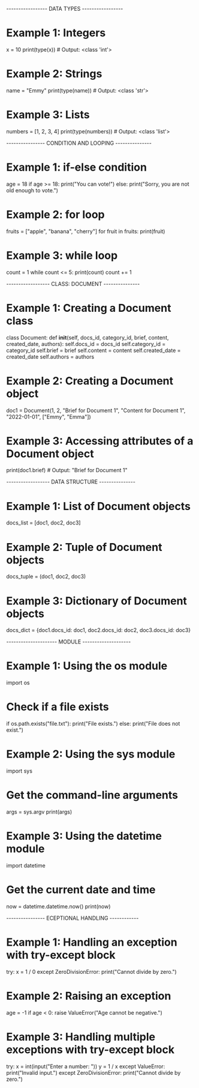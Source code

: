 ----------------- DATA TYPES -----------------
# Example 1: Integers
x = 10
print(type(x))  # Output: <class 'int'>

# Example 2: Strings
name = "Emmy"
print(type(name))  # Output: <class 'str'>

# Example 3: Lists
numbers = [1, 2, 3, 4]
print(type(numbers))  # Output: <class 'list'>

---------------- CONDITION AND LOOPING ---------------
# Example 1: if-else condition
age = 18
if age >= 18:
    print("You can vote!")
else:
    print("Sorry, you are not old enough to vote.")

# Example 2: for loop
fruits = ["apple", "banana", "cherry"]
for fruit in fruits:
    print(fruit)

# Example 3: while loop
count = 1
while count <= 5:
    print(count)
    count += 1

------------------ CLASS: DOCUMENT ---------------
# Example 1: Creating a Document class
class Document:
    def __init__(self, docs_id, category_id, brief, content, created_date, authors):
        self.docs_id = docs_id
        self.category_id = category_id
        self.brief = brief
        self.content = content
        self.created_date = created_date
        self.authors = authors

# Example 2: Creating a Document object
doc1 = Document(1, 2, "Brief for Document 1", "Content for Document 1", "2022-01-01", ["Emmy", "Emma"])

# Example 3: Accessing attributes of a Document object
print(doc1.brief)  # Output: "Brief for Document 1"

------------------ DATA STRUCTURE ---------------
# Example 1: List of Document objects
docs_list = [doc1, doc2, doc3]

# Example 2: Tuple of Document objects
docs_tuple = (doc1, doc2, doc3)

# Example 3: Dictionary of Document objects
docs_dict = {doc1.docs_id: doc1, doc2.docs_id: doc2, doc3.docs_id: doc3}

--------------------- MODULE --------------------
# Example 1: Using the os module
import os

# Check if a file exists
if os.path.exists("file.txt"):
    print("File exists.")
else:
    print("File does not exist.")

# Example 2: Using the sys module
import sys

# Get the command-line arguments
args = sys.argv
print(args)

# Example 3: Using the datetime module
import datetime

# Get the current date and time
now = datetime.datetime.now()
print(now)

---------------- ECEPTIONAL HANDLING ------------
# Example 1: Handling an exception with try-except block
try:
    x = 1 / 0
except ZeroDivisionError:
    print("Cannot divide by zero.")

# Example 2: Raising an exception
age = -1
if age < 0:
    raise ValueError("Age cannot be negative.")

# Example 3: Handling multiple exceptions with try-except block
try:
    x = int(input("Enter a number: "))
    y = 1 / x
except ValueError:
    print("Invalid input.")
except ZeroDivisionError:
    print("Cannot divide by zero.")
